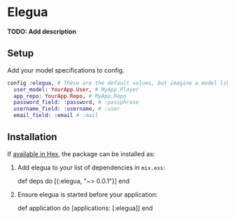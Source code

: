 # Elegua

**TODO: Add description**
## Setup
Add your model specifications to config. 
```elixir
config :elegua, # These are the default values, but imagine a model like:
  user_model: YourApp.User, # MyApp.Player
  app_repo: YourApp.Repo, # MyApp.Repo
  password_field: :password, # :passphrase
  username_field: :username, # :user
  email_field: :email # :mail
```

## Installation

If [available in Hex](https://hex.pm/docs/publish), the package can be installed as:

  1. Add elegua to your list of dependencies in `mix.exs`:

        def deps do
          [{:elegua, "~> 0.0.1"}]
        end

  2. Ensure elegua is started before your application:

        def application do
          [applications: [:elegua]]
        end

